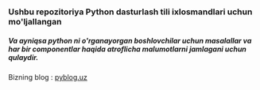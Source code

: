 ### Ushbu repozitoriya Python dasturlash tili ixlosmandlari uchun mo'ljallangan
##### Va ayniqsa **python** ni o'rganayorgan boshlovchilar uchun masalallar va har bir componentlar haqida atroflicha malumotlarni jamlagani uchun qulaydir.
Bizning blog :  [pyblog.uz](https://pyblog.uz)